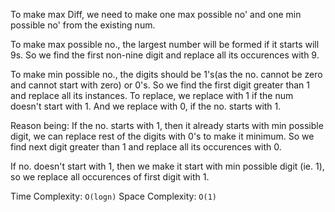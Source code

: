 To make max Diff, we need to make one max possible no' and one min possible no' from the existing num.

To make max possible no., the largest number will be formed if it starts will 9s. So we find the first non-nine digit and replace all its occurences with 9.

To make min possible no., the digits should be 1's(as the no. cannot be zero and cannot start with zero) or 0's. So we find the first digit greater than 1 and replace all its instances.
To replace, we replace with 1 if the num doesn't start with 1. And we replace with 0, if the no. starts with 1.

Reason being:
If the no. starts with 1, then it already starts with min possible digit, we can replace rest of the digits with 0's to make it minimum. So we find next digit greater than 1 and replace all its occurences with 0.

If no. doesn't start with 1, then we make it start with min possible digit (ie. 1), so we replace all occurences of first digit with 1.

Time Complexity: `O(logn)`
Space Complexity: `O(1)`
